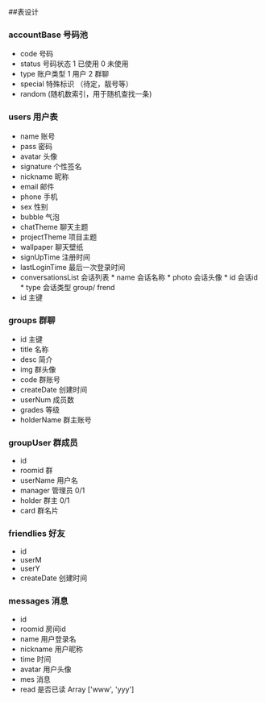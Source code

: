 ##表设计
### accountBase 号码池
* code 号码
* status 号码状态 1 已使用 0 未使用
* type 账户类型 1 用户 2 群聊
* special 特殊标识  （待定，靓号等）
* random (随机数索引，用于随机查找一条)
### users 用户表
* name 账号
* pass 密码
* avatar 头像
* signature 个性签名
* nickname 昵称
* email 邮件
* phone 手机
* sex 性别
* bubble 气泡
* chatTheme 聊天主题
* projectTheme 项目主题
* wallpaper 聊天壁纸
* signUpTime 注册时间
* lastLoginTime 最后一次登录时间
* conversationsList 会话列表
       * name 会话名称
       * photo 会话头像
       * id 会话id
       * type 会话类型 group/ frend
* id 主键
### groups 群聊
* id 主键
* title 名称
* desc 简介
* img 群头像
* code 群账号
* createDate 创建时间
* userNum 成员数
* grades 等级
* holderName 群主账号
### groupUser 群成员
* id
* roomid 群
* userName 用户名
* manager 管理员 0/1
* holder 群主 0/1
* card 群名片
### friendlies 好友
* id
* userM
* userY
* createDate 创建时间
### messages 消息
* id
* roomid 房间id
* name 用户登录名
* nickname 用户昵称
* time 时间
* avatar 用户头像
* mes 消息
* read 是否已读 Array ['www', 'yyy']

